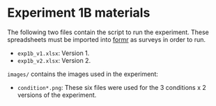 Experiment 1B materials
=======================

The following two files contain the script to run the experiment. These spreadsheets must be imported into [formr](https://formr.org/) as surveys in order to run.
* `exp1b_v1.xlsx`: Version 1.
* `exp1b_v2.xlsx`: Version 2.

`images/` contains the images used in the experiment:
* `condition*.png`: These six files were used for the 3 conditions x 2 versions of the experiment.
